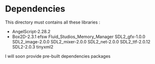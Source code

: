Dependencies
============

This directory must contains all these libraries : 


* AngelScript-2.28.2
* Box2D-2.3.1
efsw
Fluid_Studios_Memory_Manager
SDL2_gfx-1.0.0
SDL2_image-2.0.0
SDL2_mixer-2.0.0
SDL2_net-2.0.0
SDL2_ttf-2.0.12
SDL2-2.0.3
tinyxml2

I will soon provide pre-built dependencies packages
